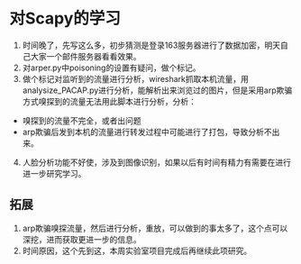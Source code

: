 # 对Scapy的学习
1. 时间晚了，先写这么多，初步猜测是登录163服务器进行了数据加密，明天自己大家一个邮件服务器看看效果。
2. 对arper.py中poisoning的设置有疑问，做个标记。
3. 做个标记对监听到的流量进行分析，wireshark抓取本机流量，用analysize_PACAP.py进行分析，能解析出来浏览过的图片，但是采用arp欺骗方式嗅探到的流量无法用此脚本进行分析，分析：
  - 嗅探到的流量不完全，或者出问题
  - arp欺骗后发到本机的流量进行转发过程中可能进行了打包，导致分析不出来。
4. 人脸分析功能不好使，涉及到图像识别，如果以后有时间有精力有需要在进行进一步研究学习。
## 拓展
1. arp欺骗嗅探流量，然后进行分析，重放，可以做到的事太多了，这个点可以深挖，进而获取更进一步的信息。
2. 时间原因，这个先到这，本周实验室项目完成后再继续此项研究。

